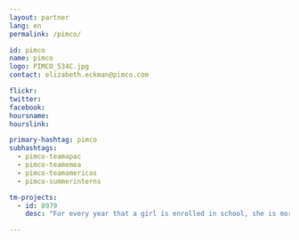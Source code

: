 ```yaml
---
layout: partner
lang: en
permalink: /pimco/

id: pimco
name: pimco
logo: PIMCO_534C.jpg
contact: elizabeth.eckman@pimco.com

flickr: 
twitter: 
facebook: 
hoursname:
hourslink:

primary-hashtag: pimco
subhashtags:
  - pimco-teamapac
  - pimco-teamemea
  - pimco-teamamericas
  - pimco-summerinterns

tm-projects:
  - id: 8979
    desc: "For every year that a girl is enrolled in school, she is more likely to avoid early marriage and to survive childbirth. She will be less likely to suffer domestic violence, or be trafficked, and will have a higher future income. She will have a smaller, healthier family and will be 50% more likely to immunize her kids."

---
```

